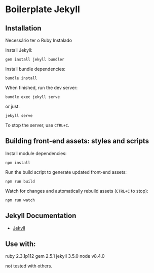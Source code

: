 # Boilerplate Jekyll


## Installation

Necessário ter o Ruby Instalado

Install Jekyll:

```
gem install jekyll bundler
```

Install bundle dependencies:

```
bundle install
```

When finished, run the dev server:

```
bundle exec jekyll serve
```

or just:

```
jekyll serve

```
To stop the server, use `CTRL+C`.

## Building front-end assets: styles and scripts

Install module dependencies:

```
npm install
```

Run the build script to generate updated front-end assets:

```
npm run build
```

Watch for changes and automatically rebuild assets (`CTRL+C` to stop):
```
npm run watch
```

## Jekyll Documentation
- [Jekyll](https://jekyllrb.com/)

## Use with:
ruby 2.3.1p112
gem 2.5.1
jekyll 3.5.0
node v8.4.0

not tested with others.